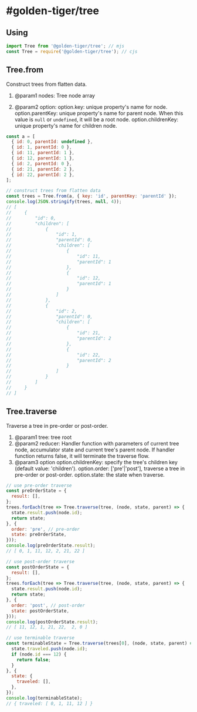 # #golden-tiger/tree

## Using

```js
import Tree from '@golden-tiger/tree'; // mjs
const Tree = require('@golden-tiger/tree'); // cjs
```

## Tree.from

Construct trees from flatten data.

1. @param1 nodes: Tree node array

2. @param2 option:
option.key: unique property's name for node.
option.parentKey: unique property's name for parent node. When this value is `null` or `undefined`, it will be a root node.
option.childrenKey: unique property's name for children node.

```js
const a = [
  { id: 0, parentId: undefined },
  { id: 1, parentId: 0 },
  { id: 11, parentId: 1 },
  { id: 12, parentId: 1 },
  { id: 2, parentId: 0 },
  { id: 21, parentId: 2 },
  { id: 22, parentId: 2 },
];

// construct trees from flatten data
const trees = Tree.from(a, { key: 'id', parentKey: 'parentId' });
console.log(JSON.stringify(trees, null, 4));
// [
//     {
//         "id": 0,
//         "children": [
//             {
//                 "id": 1,
//                 "parentId": 0,
//                 "children": [
//                     {
//                         "id": 11,
//                         "parentId": 1
//                     },
//                     {
//                         "id": 12,
//                         "parentId": 1
//                     }
//                 ]
//             },
//             {
//                 "id": 2,
//                 "parentId": 0,
//                 "children": [
//                     {
//                         "id": 21,
//                         "parentId": 2
//                     },
//                     {
//                         "id": 22,
//                         "parentId": 2
//                     }
//                 ]
//             }
//         ]
//     }
// ]
```

## Tree.traverse

Traverse a tree in pre-order or post-order.

1. @param1 tree: tree root
2. @param2 reducer: Handler function with parameters of current tree node, accumulator state and current tree's parent node. If handler function returns false, it will terminate the traverse flow.
3. @param3 option
option.childrenKey: specify the tree's children key (default value: 'children').
option.order: ['pre'|'post'], traverse a tree in pre-order or post-order.
option.state: the state when traverse.

```js
// use pre-order traverse
const preOrderState = {
  result: [],
};
trees.forEach(tree => Tree.traverse(tree, (node, state, parent) => {
  state.result.push(node.id);
  return state;
}, {
  order: 'pre', // pre-order
  state: preOrderState,
}));
console.log(preOrderState.result);
// [ 0, 1, 11, 12, 2, 21, 22 ]

// use post-order traverse
const postOrderState = {
  result: [],
};
trees.forEach(tree => Tree.traverse(tree, (node, state, parent) => {
  state.result.push(node.id);
  return state;
}, {
  order: 'post', // post-order
  state: postOrderState,
}));
console.log(postOrderState.result);
// [ 11, 12, 1, 21, 22,  2, 0 ]

// use terminable traverse
const terminableState = Tree.traverse(trees[0], (node, state, parent) => {
  state.traveled.push(node.id);
  if (node.id === 12) {
    return false;
  }
}, {
  state: {
    traveled: [],
  },
});
console.log(terminableState);
// { traveled: [ 0, 1, 11, 12 ] }
```
